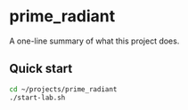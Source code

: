 # prime_radiant

A one-line summary of what this project does.

## Quick start

```bash
cd ~/projects/prime_radiant
./start-lab.sh
```

